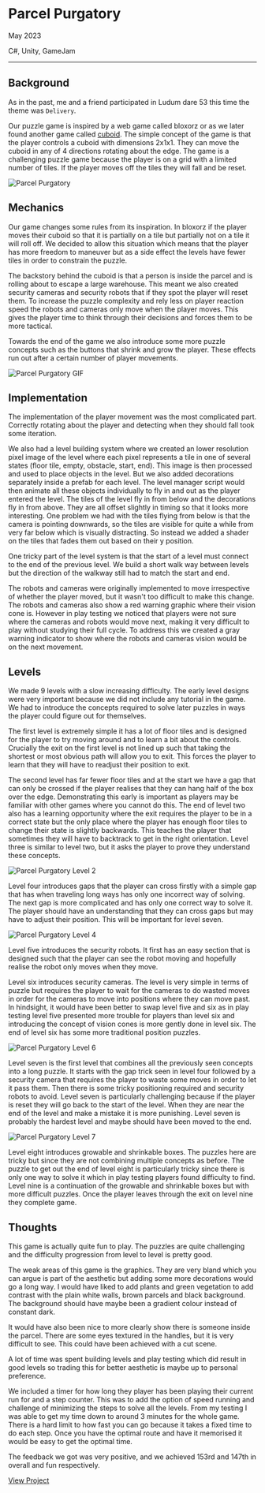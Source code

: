 # Parcel Purgatory

May 2023

C#, Unity, GameJam

---

## Background
As in the past, me and a friend participated in Ludum dare 53 this time the theme was `Delivery`.

Our puzzle game is inspired by a web game called bloxorz or as we later found another game called [cuboid](https://en.wikipedia.org/wiki/Cuboid_(video_game)).
The simple concept of the game is that the player controls a cuboid with dimensions 2x1x1. They can move the cuboid in any of 4 directions rotating about the edge. The game is a challenging puzzle game because the player is on a grid with a limited number of tiles. If the player moves off the tiles they will fall and be reset.

![Parcel Purgatory](/assets/images/parcelpurgatory.png)

## Mechanics
Our game changes some rules from its inspiration. In bloxorz if the player moves their cuboid so that it is partially on a tile but partially not on a tile it will roll off. We decided to allow this situation which means that the player has more freedom to maneuver but as a side effect the levels have fewer tiles in order to constrain the puzzle.

The backstory behind the cuboid is that a person is inside the parcel and is rolling about to escape a large warehouse. This meant we also created security cameras and security robots that if they spot the player will reset them. To increase the puzzle complexity and rely less on player reaction speed the robots and cameras only move when the player moves. This gives the player time to think through their decisions and forces them to be more tactical.

Towards the end of the game we also introduce some more puzzle concepts such as the buttons that shrink and grow the player. These effects run out after a certain number of player movements.

![Parcel Purgatory GIF](/assets/images/parcel.gif)

## Implementation
The implementation of the player movement was the most complicated part. Correctly rotating about the player and detecting when they should fall took some iteration.

We also had a level building system where we created an lower resolution pixel image of the level where each pixel represents a tile in one of several states (floor tile, empty, obstacle, start, end). This image is then processed and used to place objects in the level. But we also added decorations separately inside a prefab for each level. The level manager script would then animate all these objects individually to fly in and out as the player entered the level. The tiles of the level fly in from below and the decorations fly in from above. They are all offset slightly in timing so that it looks more interesting. One problem we had with the tiles flying from below is that the camera is pointing downwards, so the tiles are visible for quite a while from very far below which is visually distracting. So instead we added a shader on the tiles that fades them out based on their y position.

One tricky part of the level system is that the start of a level must connect to the end of the previous level. We build a short walk way between levels but the direction of the walkway still had to match the start and end.

The robots and cameras were originally implemented to move irrespective of whether the player moved, but it wasn't too difficult to make this change. The robots and cameras also show a red warning graphic where their vision cone is. However in play testing we noticed that players were not sure where the cameras and robots would move next, making it very difficult to play without studying their full cycle. To address this we created a gray warning indicator to show where the robots and cameras vision would be on the next movement.

## Levels

We made 9 levels with a slow increasing difficulty. The early level designs were very important because we did not include any tutorial in the game. We had to introduce the concepts required to solve later puzzles in ways the player could figure out for themselves.

The first level is extremely simple it has a lot of floor tiles and is designed for the player to try moving around and to learn a bit about the controls. Crucially the exit on the first level is not lined up such that taking the shortest or most obvious path will allow you to exit. This forces the player to learn that they will have to readjust their position to exit.


The second level has far fewer floor tiles and at the start we have a gap that can only be crossed if the player realises that they can hang half of the box over the edge. Demonstrating this early is important as players may be familiar with other games where you cannot do this. The end of level two also has a learning opportunity where the exit requires the player to be in a correct state but the only place where the player has enough floor tiles to change their state is slightly backwards. This teaches the player that sometimes they will have to backtrack to get in the right orientation. Level three is similar to level two, but it asks the player to prove they understand these concepts.

![Parcel Purgatory Level 2](/assets/images/parcelpurgatory2.png)

Level four introduces gaps that the player can cross firstly with a simple gap that has when traveling long ways has only one incorrect way of solving. The next gap is more complicated and has only one correct way to solve it. The player should have an understanding that they can cross gaps but may have to adjust their position. This will be important for level seven.

![Parcel Purgatory Level 4](/assets/images/parcelpurgatory3.png)

Level five introduces the security robots. It first has an easy section that is designed such that the player can see the robot moving and hopefully realise the robot only moves when they move.

Level six introduces security cameras. The level is very simple in terms of puzzle but requires the player to wait for the cameras to do wasted moves in order for the cameras to move into positions where they can move past. In hindsight, it would have been better to swap level five and six as in play testing level five presented more trouble for players than level six and introducing the concept of vision cones is more gently done in level six. The end of level six has some more traditional position puzzles.

![Parcel Purgatory Level 6](/assets/images/parcelpurgatory4.png)

Level seven is the first level that combines all the previously seen concepts into a long puzzle. It starts with the gap trick seen in level four followed by a security camera that requires the player to waste some moves in order to let it pass them. Then there is some tricky positioning required and security robots to avoid. Level seven is particularly challenging because if the player is reset they will go back to the start of the level. When they are near the end of the level and make a mistake it is more punishing. Level seven is probably the hardest level and maybe should have been moved to the end.

![Parcel Purgatory Level 7](/assets/images/parcelpurgatory5.png)

Level eight introduces growable and shrinkable boxes. The puzzles here are tricky but since they are not combining multiple concepts as before. The puzzle to get out the end of level eight is particularly tricky since there is only one way to solve it which in play testing players found difficulty to find. Level nine is a continuation of the growable and shrinkable boxes but with more difficult puzzles. Once the player leaves through the exit on level nine they complete game.

## Thoughts
This game is actually quite fun to play. The puzzles are quite challenging and the difficulty progression from level to level is pretty good.

The weak areas of this game is the graphics. They are very bland which you can argue is part of the aesthetic but adding some more decorations would go a long way. I would have liked to add plants and green vegetation to add contrast with the plain white walls, brown parcels and black background. The background should have maybe been a gradient colour instead of constant dark.

It would have also been nice to more clearly show there is someone inside the parcel. There are some eyes textured in the handles, but it is very difficult to see. This could have been achieved with a cut scene.

A lot of time was spent building levels and play testing which did result in good levels so trading this for better aesthetic is maybe up to personal preference.

We included a timer for how long they player has been playing their current run for and a step counter. This was to add the option of speed running and challenge of minimizing the steps to solve all the levels. From my testing I was able to get my time down to around 3 minutes for the whole game. There is a hard limit to how fast you can go because it takes a fixed time to do each step. Once you have the optimal route and have it memorised it would be easy to get the optimal time.

The feedback we got was very positive, and we achieved 153rd and 147th in overall and fun respectively.

[View Project](https://wilkoco.itch.io/parcel-purgatory)
